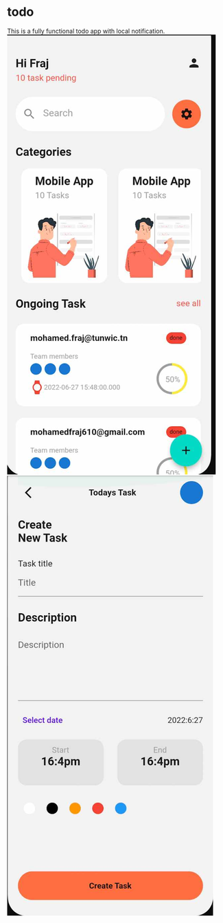 # todo
This is a fully functional todo app
with local notification.
![alt text](https://github.com/Mohamed83838/todo/blob/master/todo1.jpg?raw=true)
![alt text](https://github.com/Mohamed83838/todo/blob/master/todo2.jpg?raw=true)
